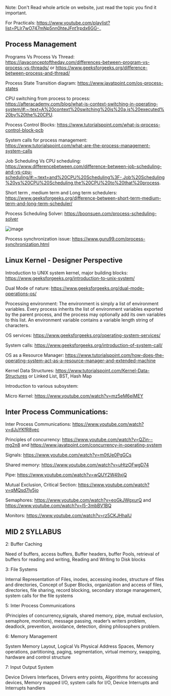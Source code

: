 Note: Don't Read whole article on website, just read the topic you find it important.

For Practicals: https://www.youtube.com/playlist?list=PLlr7wO747mNp5nn0hteJFnt1rpdx6GG-_

Process Management
------------------
Programs Vs Process Vs Thread: https://javaconceptoftheday.com/differences-between-program-vs-process-vs-threads/ or https://www.geeksforgeeks.org/difference-between-process-and-thread/ 

Process State Transition diagram: https://www.javatpoint.com/os-process-states

CPU switching from process to process: https://afteracademy.com/blog/what-is-context-switching-in-operating-system/#:~:text=A%20context%20switching%20is%20a,is%20executed%20by%20the%20CPU.

Process Control Blocks: https://www.tutorialspoint.com/what-is-process-control-block-pcb

System calls for process management: https://www.tutorialspoint.com/what-are-the-process-management-system-calls

Job Scheduling Vs CPU scheduling: https://www.differencebetween.com/difference-between-job-scheduling-and-vs-cpu-scheduling/#:~:text=and%20CPU%20Scheduling%3F-,Job%20Scheduling%20vs%20CPU%20Scheduling,the%20CPU%20to%20that%20process.

Short term , medium term and Long term schedulers: https://www.geeksforgeeks.org/difference-between-short-term-medium-term-and-long-term-scheduler/

Process Scheduling Solver: https://boonsuen.com/process-scheduling-solver


![image](https://user-images.githubusercontent.com/78067067/221654502-957b1c2d-6c2e-414c-99e5-7bbdf178ea1e.png)

Process synchronization issue: https://www.guru99.com/process-synchronization.html 


Linux Kernel - Designer Perspective
-----------------------------------

Introduction to UNIX system kernel, major building blocks: https://www.geeksforgeeks.org/introduction-to-unix-system/

Dual Mode of nature: https://www.geeksforgeeks.org/dual-mode-operations-os/

Processing environment: The environment is simply a list of environment variables. Every process inherits the list of environment variables exported by the parent process, and the process may optionally add its own variables to this list. An environment variable contains a variable length string of characters.

OS services: https://www.geeksforgeeks.org/operating-system-services/

System calls: https://www.geeksforgeeks.org/introduction-of-system-call/

OS as a Resource Manager: https://www.tutorialspoint.com/how-does-the-operating-system-act-as-a-resource-manager-and-extended-machine

Kernel Data Structures: https://www.tutorialspoint.com/Kernel-Data-Structures or Linked List, BST, Hash Map

Introduction to various subsystem: 

Micro Kernel: https://www.youtube.com/watch?v=mz5eM6eiMEY

Inter Process Communications: 
-------------------------
Inter Process Communications: https://www.youtube.com/watch?v=dJuYKfR8vec

Principles of concurrency: https://www.youtube.com/watch?v=QZin--mg2n8 and https://www.javatpoint.com/concurrency-in-operating-system

Signals: https://www.youtube.com/watch?v=m0tUe0PgGCs

Shared memory: https://www.youtube.com/watch?v=uHtzOFwgD74

Pipe: https://www.youtube.com/watch?v=wQUY2W49xjQ

Mutual Exclusion, Critical Section: https://www.youtube.com/watch?v=qMQsd7Iy5jo

Semaphores: https://www.youtube.com/watch?v=eoGkJWgxurQ and https://www.youtube.com/watch?v=l5-3mbBV1BQ

Monitors: https://www.youtube.com/watch?v=rz5CKJHhalU


MID 2 SYLLABUS
--------------------------------------------------------------
2: Buffer Caching

Need of buffers, access buffers, Buffer headers, buffer Pools, retrieval of buffers for reading and writing, Reading and Writing to Disk blocks 


3: File Systems 

Internal Representation of Files, inodes, accessing inodes, structure of files and directories, Concept of Super Blocks, organization and access of files, directories, file sharing, record blocking, secondary storage management, system calls for the file systems

5: Inter Process Communications 

(Principles of concurrency,signals, shared memory, pipe, mutual exclusion, semaphore, monitors), message passing, reader’s writers problem, deadlock, prevention, avoidance, detection, dining philosophers problem.

6: Memory Management 

System Memory Layout, Logical Vs Physical Address Spaces, Memory operations, partitioning, paging, segmentation, virtual memory, swapping, hardware and control structure


7: Input Output System

Device Drivers Interfaces, Drivers entry points, Algorithms for accessing devices, Memory mapped I/O, system calls for I/O, Device Interrupts and Interrupts handlers
